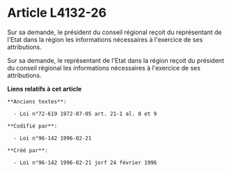# Article L4132-26

Sur sa demande, le président du conseil régional reçoit du représentant de l'Etat dans la région les informations nécessaires
à l'exercice de ses attributions.

Sur sa demande, le représentant de l'Etat dans la région reçoit du président du conseil régional les informations nécessaires
à l'exercice de ses attributions.

**Liens relatifs à cet article**

	**Anciens textes**:

	  - Loi n°72-619 1972-07-05 art. 21-1 al. 8 et 9

	**Codifié par**:

	  - Loi n°96-142 1996-02-21

	**Créé par**:

	  - Loi n°96-142 1996-02-21 jorf 24 février 1996
